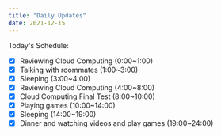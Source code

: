 ```yaml
---
title: "Daily Updates"
date: 2021-12-15
---
```




Today's Schedule:

- [x] Reviewing Cloud Computing (0:00~1:00)
- [x] Talking with roommates (1:00~3:00)
- [x] Sleeping (3:00~4:00)
- [x] Reviewing Cloud Computing (4:00~8:00)
- [x] Cloud Computing Final Test (8:00~10:00)
- [x] Playing games (10:00~14:00)
- [x] Sleeping (14:00~19:00)
- [x] Dinner and watching videos and play games (19:00~24:00)
